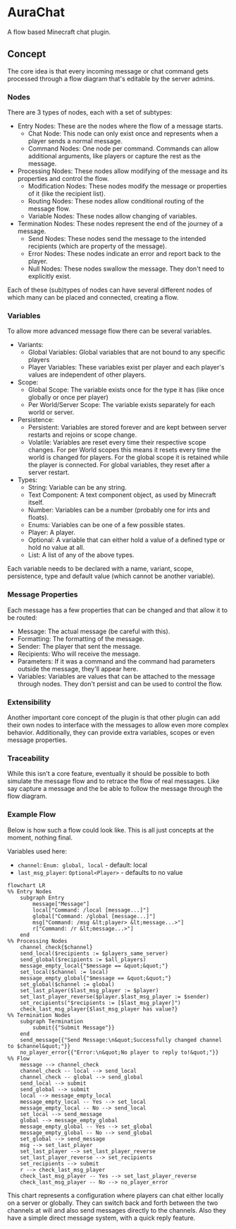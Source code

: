 # AuraChat

A flow based Minecraft chat plugin.

## Concept

The core idea is that every incoming message or chat command gets processed through a flow diagram that's editable by
the server admins.

### Nodes

There are 3 types of nodes, each with a set of subtypes:

- Entry Nodes: These are the nodes where the flow of a message starts.
    - Chat Node: This node can only exist once and represents when a player sends a normal message.
    - Command Nodes: One node per command. Commands can allow additional arguments, like players or capture the rest as
      the message.
- Processing Nodes: These nodes allow modifying of the message and its properties and control the flow.
    - Modification Nodes: These nodes modify the message or properties of it (like the recipient list).
    - Routing Nodes: These nodes allow conditional routing of the message flow.
    - Variable Nodes: These nodes allow changing of variables.
- Termination Nodes: These nodes represent the end of the journey of a message.
    - Send Nodes: These nodes send the message to the intended recipients (which are property of the message).
    - Error Nodes: These nodes indicate an error and report back to the player.
    - Null Nodes: These nodes swallow the message. They don't need to explicitly exist.

Each of these (sub)types of nodes can have several different nodes of which many can be placed and connected, creating a
flow.

### Variables

To allow more advanced message flow there can be several variables.

- Variants:
    - Global Variables: Global variables that are not bound to any specific players
    - Player Variables: These variables exist per player and each player's values are independent of other players.
- Scope:
    - Global Scope: The variable exists once for the type it has (like once globally or once per player)
    - Per World/Server Scope: The variable exists separately for each world or server.
- Persistence:
    - Persistent: Variables are stored forever and are kept between server restarts and rejoins or scope change.
    - Volatile: Variables are reset every time their respective scope changes. For per World scopes this means it resets
      every time the world is changed for players. For the global scope it is retained while the player is connected.
      For global variables, they reset after a server restart.
- Types:
    - String: Variable can be any string.
    - Text Component: A text component object, as used by Minecraft itself.
    - Number: Variables can be a number (probably one for ints and floats).
    - Enums: Variables can be one of a few possible states.
    - Player: A player.
    - Optional: A variable that can either hold a value of a defined type or hold no value at all.
    - List: A list of any of the above types.

Each variable needs to be declared with a name, variant, scope, persistence, type and default value (which cannot be
another variable).

### Message Properties

Each message has a few properties that can be changed and that allow it to be routed:

- Message: The actual message (be careful with this).
- Formatting: The formatting of the message.
- Sender: The player that sent the message.
- Recipients: Who will receive the message.
- Parameters: If it was a command and the command had parameters outside the message, they'll appear here.
- Variables: Variables are values that can be attached to the message through nodes. They don't persist and can be used
  to control the flow.

### Extensibility

Another important core concept of the plugin is that other plugin can add their own nodes to interface with the messages
to allow even more complex behavior. Additionally, they can provide extra variables, scopes or even message properties.

### Traceability

While this isn't a core feature, eventually it should be possible to both simulate the message flow and to retrace the
flow of real messages. Like say capture a message and the be able to follow the message through the flow diagram.

### Example Flow

Below is how such a flow could look like. This is all just concepts at the moment, nothing final.

Variables used here:

- `channel`: `Enum: global, local` - default: local
- `last_msg_player`: `Optional<Player>` - defaults to no value

```mermaid
flowchart LR
%% Entry Nodes
    subgraph Entry
        message["Message"]
        local["Command: /local [message...]"]
        global["Command: /global [message...]"]
        msg["Command: /msg &lt;player> &lt;message...>"]
        r["Command: /r &lt;message...>"]
    end
%% Processing Nodes
    channel_check{$channel}
    send_local($recipients := $players_same_server)
    send_global($recipients := $all_players)
    message_empty_local{"$message == &quot;&quot;"}
    set_local($channel := local)
    message_empty_global{"$message == &quot;&quot;"}
    set_global($channel := global)
    set_last_player($last_msg_player := $player)
    set_last_player_reverse($player.$last_msg_player := $sender)
    set_recipients("$recipients := [$last_msg_player]")
    check_last_msg_player{$last_msg_player has value?}
%% Termination Nodes
    subgraph Termination
        submit{{"Submit Message"}}
    end
    send_message{{"Send Message:\n&quot;Successfully changed channel to $channel&quot;"}}
    no_player_error{{"Error:\n&quot;No player to reply to!&quot;"}}
%% Flow
    message --> channel_check
    channel_check -- local --> send_local
    channel_check -- global --> send_global
    send_local --> submit
    send_global --> submit
    local --> message_empty_local
    message_empty_local -- Yes --> set_local
    message_empty_local -- No --> send_local
    set_local --> send_message
    global --> message_empty_global
    message_empty_global -- Yes --> set_global
    message_empty_global -- No --> send_global
    set_global --> send_message
    msg --> set_last_player
    set_last_player --> set_last_player_reverse
    set_last_player_reverse --> set_recipients
    set_recipients --> submit
    r --> check_last_msg_player
    check_last_msg_player -- Yes --> set_last_player_reverse
    check_last_msg_player -- No --> no_player_error
```

This chart represents a configuration where players can chat either locally on a server or globally. They can switch
back and forth between the two channels at will and also send messages directly to the channels. Also they have a simple
direct message system, with a quick reply feature.
